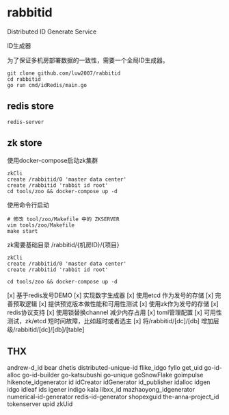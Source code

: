 # rabbitid
Distributed ID Generate Service

ID生成器

为了保证多机房部署数据的一致性，需要一个全局ID生成器。

```shell
git clone github.com/luw2007/rabbitid
cd rabbitid
go run cmd/idRedis/main.go
```

redis store
---
```shell
redis-server
```

zk store
---
使用docker-compose启动zk集群

```shell
zkCli
create /rabbitid/0 'master data center'
create /rabbitid 'rabbit id root'
cd tools/zoo && docker-compose up -d
```
使用命令行启动
```shell
# 修改 tool/zoo/Makefile 中的 ZKSERVER
vim tools/zoo/Makefile
make start
```

zk需要基础目录 /rabbitid/{机房ID}/{项目}
```shell
zkCli
create /rabbitid/0 'master data center'
create /rabbitid 'rabbit id root'

cd tools/zoo && docker-compose up -d
```
[x] 基于redis发号DEMO
[x] 实现数字生成器
[x] 使用etcd 作为发号的存储
[x] 完善预取逻辑
[x] 提供预览版本做性能和可用性测试
[x] 使用zk作为发号的存储
[x] redis协议支持
[x] 使用锁替换channel 减少内存占用
[x] toml管理配置
[x] 可用性测试，zk/etcd 短时间故障，比如超时或者选主
[x] 将/rabbitid/[dc]/[db] 增加层级/rabbitid/[dc]/[db]/[table]


THX
---
andrew-d_id
bear
dhetis
distributed-unique-id
flike_idgo
fyllo
get_uid
go-id-alloc
go-id-builder
go-katsubushi
go-unique
goSnowFlake
goimpulse
hikenote_idgenerator
id
idCreator
idGenerator
id_publisher
idalloc
idgen
idgo
idleaf
ids
igener
indigo
kala
libxx_id
mazhaoyong_idgenerator
numerical-id-generator
redis-id-generator
shopexguid
the-anna-project_id
tokenserver
upid
zkUid